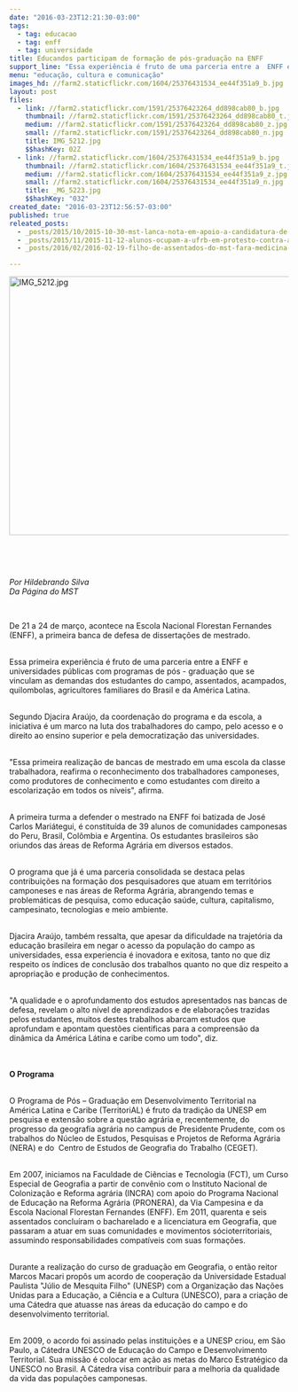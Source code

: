 ```yaml
---
date: "2016-03-23T12:21:30-03:00"
tags:
  - tag: educacao
  - tag: enff
  - tag: universidade
title: Educandos participam de formação de pós-graduação na ENFF
support_line: "Essa experiência é fruto de uma parceria entre a  ENFF e universidades públicas que se vinculam  com as demandas dos estudantes do campo,"
menu: "educação, cultura e comunicação"
images_hd: //farm2.staticflickr.com/1604/25376431534_ee44f351a9_b.jpg
layout: post
files:
  - link: //farm2.staticflickr.com/1591/25376423264_dd898cab80_b.jpg
    thumbnail: //farm2.staticflickr.com/1591/25376423264_dd898cab80_t.jpg
    medium: //farm2.staticflickr.com/1591/25376423264_dd898cab80_z.jpg
    small: //farm2.staticflickr.com/1591/25376423264_dd898cab80_n.jpg
    title: IMG_5212.jpg
    $$hashKey: 02Z
  - link: //farm2.staticflickr.com/1604/25376431534_ee44f351a9_b.jpg
    thumbnail: //farm2.staticflickr.com/1604/25376431534_ee44f351a9_t.jpg
    medium: //farm2.staticflickr.com/1604/25376431534_ee44f351a9_z.jpg
    small: //farm2.staticflickr.com/1604/25376431534_ee44f351a9_n.jpg
    title: _MG_5223.jpg
    $$hashKey: "032"
created_date: "2016-03-23T12:56:57-03:00"
published: true
releated_posts:
  - _posts/2015/10/2015-10-30-mst-lanca-nota-em-apoio-a-candidatura-de-valeria-correia-para-a-reitoria-da-ufal.md
  - _posts/2015/11/2015-11-12-alunos-ocupam-a-ufrb-em-protesto-contra-a-retirada-de-direitos-estudantis.md
  - _posts/2016/02/2016-02-19-filho-de-assentados-do-mst-fara-medicina-em-universidade-criada-no-governo-dilma.md

---
```

<p><img alt="IMG_5212.jpg" height="467" src="//farm2.staticflickr.com/1591/25376423264_dd898cab80_b.jpg" width="700" /></p>

<p>&nbsp;</p>

<p>&nbsp;</p>

<p><em>Por Hildebrando Silva<br />
Da P&aacute;gina do MST</em></p>

<p>&nbsp;</p>

<p>De 21 a&nbsp;24 de mar&ccedil;o, acontece na Escola Nacional Florestan Fernandes (ENFF),&nbsp;a primeira banca de defesa de disserta&ccedil;&otilde;es de mestrado.</p>

<p><br />
Essa primeira experi&ecirc;ncia&nbsp;&eacute; fruto de uma parceria entre a ENFF e universidades p&uacute;blicas com&nbsp;programas de p&oacute;s -&nbsp;gradua&ccedil;&atilde;o que se vinculam as demandas dos estudantes do campo, assentados, acampados, quilombolas, agricultores familiares do Brasil e da Am&eacute;rica Latina.</p>

<p><br />
Segundo Djacira Ara&uacute;jo, da coordena&ccedil;&atilde;o do programa e da escola, a iniciativa&nbsp;&eacute; um marco na luta dos trabalhadores do campo, pelo acesso e o direito ao ensino superior e pela democratiza&ccedil;&atilde;o das universidades.</p>

<p><br />
&quot;Essa primeira realiza&ccedil;&atilde;o de bancas de mestrado em uma escola da classe trabalhadora, reafirma o reconhecimento dos trabalhadores camponeses, como produtores de conhecimento e como estudantes com direito a escolariza&ccedil;&atilde;o em todos os n&iacute;veis&quot;, afirma.</p>

<p><br />
A primeira turma a defender o mestrado&nbsp;na ENFF foi batizada de&nbsp;Jos&eacute; Carlos Mari&aacute;tegui, &eacute; constitu&iacute;da de 39 alunos&nbsp;de comunidades camponesas do&nbsp;Peru, Brasil, Col&ocirc;mbia e Argentina.&nbsp;Os estudantes brasileiros s&atilde;o oriundos das &aacute;reas de Reforma Agr&aacute;ria&nbsp;em diversos estados.</p>

<p><br />
O programa que j&aacute; &eacute;&nbsp;uma parceria consolidada&nbsp;se destaca pelas contribui&ccedil;&otilde;es na forma&ccedil;&atilde;o dos pesquisadores que atuam em territ&oacute;rios camponeses e nas &aacute;reas de Reforma Agr&aacute;ria, abrangendo temas e problem&aacute;ticas de pesquisa, como educa&ccedil;&atilde;o sa&uacute;de,&nbsp;cultura, capitalismo, campesinato,&nbsp;tecnologias e meio ambiente.</p>

<p><br />
Djacira Ara&uacute;jo, tamb&eacute;m ressalta, que apesar da dificuldade na trajet&oacute;ria da educa&ccedil;&atilde;o brasileira em negar o acesso da popula&ccedil;&atilde;o do campo as universidades, essa experiencia&nbsp;&eacute; inovadora e exitosa, tanto no que diz respeito os &iacute;ndices de conclus&atilde;o dos trabalhos quanto no que diz respeito a apropria&ccedil;&atilde;o e produ&ccedil;&atilde;o de conhecimentos.</p>

<p><br />
&quot;A qualidade e o aprofundamento dos estudos apresentados nas bancas de defesa, revelam o alto n&iacute;vel de aprendizados e de elabora&ccedil;&otilde;es trazidas pelos estudantes, muitos destes trabalhos abarcam estudos que aprofundam e apontam quest&otilde;es cientificas para a compreens&atilde;o da din&acirc;mica da Am&eacute;rica L&aacute;tina e caribe como um todo&quot;, diz.&nbsp;</p>

<p><br />
<br />
<strong>O Programa</strong></p>

<p><br />
O Programa de P&oacute;s &ndash; Gradua&ccedil;&atilde;o em Desenvolvimento Territorial na Am&eacute;rica Latina e Caribe (TerritoriAL) &eacute; fruto da tradi&ccedil;&atilde;o da UNESP em pesquisa e extens&atilde;o sobre a quest&atilde;o agr&aacute;ria e, recentemente, do progresso da geografia agr&aacute;ria no campus de Presidente Prudente, com os trabalhos do N&uacute;cleo de Estudos, Pesquisas e Projetos de Reforma Agr&aacute;ria (NERA) e do &nbsp;Centro de Estudos de Geografia do Trabalho (CEGET).</p>

<p><br />
Em 2007, iniciamos na Faculdade de Ci&ecirc;ncias e Tecnologia (FCT), um Curso Especial de Geografia a partir de conv&ecirc;nio com o Instituto Nacional de Coloniza&ccedil;&atilde;o e Reforma agr&aacute;ria (INCRA) com apoio do Programa Nacional de Educa&ccedil;&atilde;o na Reforma Agr&aacute;ria (PRONERA), da Via Campesina e da Escola Nacional Florestan Fernandes (ENFF). Em 2011, quarenta e seis assentados conclu&iacute;ram o bacharelado e a licenciatura em Geografia, que passaram a atuar em suas comunidades e movimentos s&oacute;cioterritoriais, assumindo responsabilidades compat&iacute;veis com suas forma&ccedil;&otilde;es.</p>

<p><br />
Durante a realiza&ccedil;&atilde;o do curso de gradua&ccedil;&atilde;o em Geografia, o ent&atilde;o reitor Marcos Macari prop&ocirc;s um acordo de coopera&ccedil;&atilde;o da Universidade Estadual Paulista &quot;J&uacute;lio de Mesquita Filho&quot; (UNESP) com a Organiza&ccedil;&atilde;o das Na&ccedil;&otilde;es Unidas para a Educa&ccedil;&atilde;o, a Ci&ecirc;ncia e a Cultura&nbsp;(UNESCO), para a cria&ccedil;&atilde;o de uma C&aacute;tedra que atuasse nas &aacute;reas da educa&ccedil;&atilde;o do campo e do desenvolvimento territorial.</p>

<p><br />
Em 2009, o acordo foi assinado pelas institui&ccedil;&otilde;es e a UNESP criou, em S&atilde;o Paulo, a C&aacute;tedra UNESCO de Educa&ccedil;&atilde;o do Campo e Desenvolvimento Territorial. Sua miss&atilde;o &eacute; colocar em a&ccedil;&atilde;o as metas do Marco Estrat&eacute;gico da UNESCO no Brasil. A C&aacute;tedra visa contribuir para a melhoria da qualidade da vida das popula&ccedil;&otilde;es camponesas.</p>
